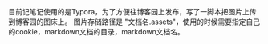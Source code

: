 目前记笔记使用的是Typora，为了方便往博客园上发布，写了一脚本把图片上传到博客园的图床上。
图片存储路径是 "文档名.assets"，使用的时候需要指定自己的cookie，markdown文档的目录，markdown文档名。
